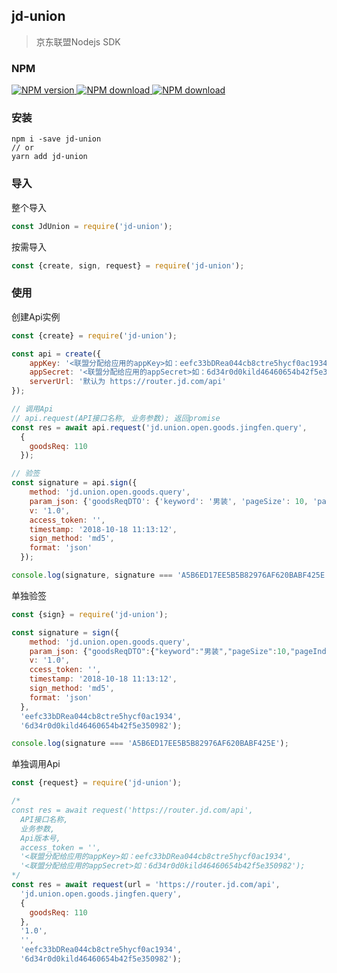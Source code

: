 ## jd-union
> 京东联盟Nodejs SDK

### NPM
[
![NPM version](https://img.shields.io/npm/v/jd-union.svg)
![NPM download](https://img.shields.io/npm/dm/jd-union.svg)
![NPM download](https://img.shields.io/npm/dw/jd-union.svg)
](https://www.npmjs.com/package/jd-union)

### 安装
```
npm i -save jd-union
// or
yarn add jd-union
```

### 导入
整个导入
```js
const JdUnion = require('jd-union');
```

按需导入
```js
const {create, sign, request} = require('jd-union');
```

### 使用
创建Api实例
```js
const {create} = require('jd-union');

const api = create({
    appKey: '<联盟分配给应用的appKey>如：eefc33bDRea044cb8ctre5hycf0ac1934',
    appSecret: '<联盟分配给应用的appSecret>如：6d34r0d0kild46460654b42f5e350982',
    serverUrl: '默认为 https://router.jd.com/api'
});

// 调用Api
// api.request(API接口名称, 业务参数); 返回promise
const res = await api.request('jd.union.open.goods.jingfen.query',
  {
    goodsReq: 110
  });

// 验签
const signature = api.sign({
    method: 'jd.union.open.goods.query',
    param_json: {'goodsReqDTO': {'keyword': '男装', 'pageSize': 10, 'pageIndex': 1}},
    v: '1.0',
    access_token: '',
    timestamp: '2018-10-18 11:13:12',
    sign_method: 'md5',
    format: 'json'
  });

console.log(signature, signature === 'A5B6ED17EE5B5B82976AF620BABF425E');
```

单独验签
```js
const {sign} = require('jd-union');

const signature = sign({
    method: 'jd.union.open.goods.query',
    param_json: {"goodsReqDTO":{"keyword":"男装","pageSize":10,"pageIndex":1}},
    v: '1.0',
    ccess_token: '',
    timestamp: '2018-10-18 11:13:12',
    sign_method: 'md5',
    format: 'json'
  },
  'eefc33bDRea044cb8ctre5hycf0ac1934',
  '6d34r0d0kild46460654b42f5e350982');

console.log(signature === 'A5B6ED17EE5B5B82976AF620BABF425E');
```

单独调用Api
```js
const {request} = require('jd-union');

/*
const res = await request('https://router.jd.com/api',
  API接口名称, 
  业务参数, 
  Api版本号, 
  access_token = '', 
  '<联盟分配给应用的appKey>如：eefc33bDRea044cb8ctre5hycf0ac1934', 
  '<联盟分配给应用的appSecret>如：6d34r0d0kild46460654b42f5e350982');
*/
const res = await request(url = 'https://router.jd.com/api',
  'jd.union.open.goods.jingfen.query',
  {
    goodsReq: 110
  },
  '1.0',
  '',
  'eefc33bDRea044cb8ctre5hycf0ac1934',
  '6d34r0d0kild46460654b42f5e350982');
```
